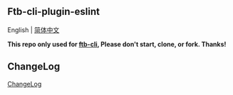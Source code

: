 ## Ftb-cli-plugin-eslint

English | [简体中文](./README-zh_CN.md)

**This repo only used for [ftb-cli](https://github.com/ftb-family/ftb-cli), Please don't start, clone, or fork. Thanks!**

## ChangeLog
[ChangeLog](./CHANGELOG.md)